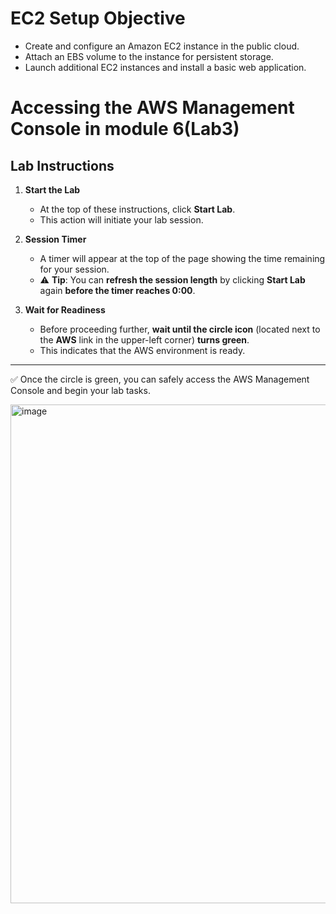 # EC2 Setup Objective

- Create and configure an Amazon EC2 instance in the public cloud.
- Attach an EBS volume to the instance for persistent storage.
- Launch additional EC2 instances and install a basic web application.

# Accessing the AWS Management Console in module 6(Lab3)

## Lab Instructions

1. **Start the Lab**
   - At the top of these instructions, click **Start Lab**.
   - This action will initiate your lab session.

2. **Session Timer**
   - A timer will appear at the top of the page showing the time remaining for your session.
   - ⚠️ **Tip**: You can **refresh the session length** by clicking **Start Lab** again **before the timer reaches 0:00**.

3. **Wait for Readiness**
   - Before proceeding further, **wait until the circle icon** (located next to the **AWS** link in the upper-left corner) **turns green**.
   - This indicates that the AWS environment is ready.

---

✅ Once the circle is green, you can safely access the AWS Management Console and begin your lab tasks.

<img width="1917" height="798" alt="image" src="https://github.com/user-attachments/assets/0ba7554b-9eb0-4473-b49f-c4f4446d8e7f" />

